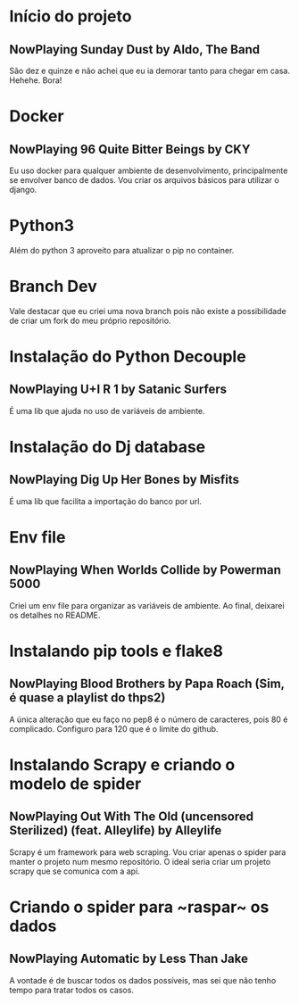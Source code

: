 # Início do projeto
## NowPlaying Sunday Dust by Aldo, The Band

São dez e quinze e não achei que eu ia demorar tanto para chegar em casa.
Hehehe.
Bora!

# Docker
## NowPlaying 96 Quite Bitter Beings by CKY
Eu uso docker para qualquer ambiente de desenvolvimento, principalmente se envolver banco de dados.
Vou criar os arquivos básicos para utilizar o django.

# Python3 
Além do python 3 aproveito para atualizar o pip no container.

# Branch Dev
Vale destacar que eu criei uma nova branch pois não existe a possibilidade de criar um fork do meu próprio repositório.

# Instalação do Python Decouple
## NowPlaying U+I R 1 by Satanic Surfers
É uma lib que ajuda no uso de variáveis de ambiente.

# Instalação do Dj database
## NowPlaying Dig Up Her Bones by Misfits
É uma lib que facilita a importação do banco por url.

# Env file
## NowPlaying When Worlds Collide by Powerman 5000
Criei um env file para organizar as variáveis de ambiente.
Ao final, deixarei os detalhes no README.

# Instalando pip tools e flake8
## NowPlaying Blood Brothers by Papa Roach (Sim, é quase a playlist do thps2)
A única alteração que eu faço no pep8 é o número de caracteres, pois 80 é complicado.
Configuro para 120 que é o limite do github.

# Instalando Scrapy e criando o modelo de spider
## NowPlaying Out With The Old (uncensored Sterilized) (feat. Alleylife) by Alleylife
Scrapy é um framework para web scraping.
Vou criar apenas o spider para manter o projeto num mesmo repositório.
O ideal seria criar um projeto scrapy que se comunica com a api.

# Criando o spider para ~raspar~ os dados
## NowPlaying Automatic by Less Than Jake
A vontade é de buscar todos os dados possíveis, mas sei que não tenho tempo para tratar todos os casos.
